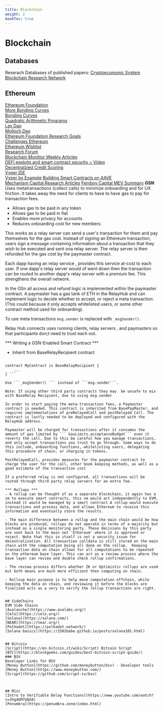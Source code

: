 ```yaml
---
title: Blockchain
weight: 2
bookToc: true
---
```


# Blockchain

## Databases
Reserach Databases of published papers: 
[Cryptoeconomic System](https://cryptoeconomicsystems.pubpub.org/vol1-1)
[Blockchain Research Network](https://www.zotero.org/groups/2216205/blockchain_research_network/items/QXNEQXJ9/library)


## Ethereum
[Ethereum Foundation](https://ethereum.org/en/)  
[More Bonding Curves](https://blog.aventus.io/more-price-functions-for-token-bonding-curves-cfb1ebb5b659)  
[Bonding Curves](https://medium.com/coinmonks/token-bonding-curves-explained-7a9332198e0e)  
[Quadratic Arithmetic Programs](https://medium.com/@VitalikButerin/quadratic-arithmetic-programs-from-zero-to-hero-f6d558cea649)  
[Lex Dao](https://lexdao.org/#/)  
[Molloch Dao](https://www.molochdao.com/)  
[Ethereum Foundation Research Goals](https://hackmd.io/Mt1zHT61RYOMuJ5OKLuHoA?view)  
[Challenges Ethereum](https://challenges.ethereum.org/)  
[Ethereum Wishlist](https://esp.ethereum.foundation/en/wishlist/)  
[Research Forum](https://ethresear.ch/)  
[Blockchain Monitior Weekly Articles](https://www.theblockchainmonitor.com/)  
[DEFI exploits and smart contract security ~ Video](https://www.youtube.com/watch?v=95_RmIAqRy0)  
[Decentralzied Credit Scoring](https://union.finance/)  
[Vyper IDE](https://vyper.online/)  
[Vyper by Example](https://vyper.readthedocs.io/en/latest/vyper-by-example.html) 
[Building Smart Contracts on AAVE](https://www.chainshot.com/learn/aave)  
[Mechanism Capital Research Articles](https://www.mechanism.capital/)
[Femboy Capital MEV Summary](https://femboy.capital/SummitSummaryPt1)
***GSN***
Uses metatransactions (collect calls) to minimize onboarding and for UX friction. It takes away the need for clients to have to have gas to pay for transaction fees. 
  
- Allows gas to be paid in any token   
- Allows gas to be paid in fiat  
- Enables more privacy for accounts  
- Reduces onboarding cost for new members  

This works as a relay server can send a user's transaction for them and pay themselves for the gas cost. Instead of signing an Ethereum transaction, users sign a message containing information about a transaction that they wish to be executed and sent ona relay server. The relay server is then refunded for the gas cost by the paymaster contract.  

Each dapp having an relay service , provides this service at-cost to each user. If one dapp's relay server would of went down then the transaction can be routed to another dapp's relay server with a premium fee. This strengthens the overall network. 

In the GSn all access and refund logic is implemented within the paymaster contract. A paymaster has a gas tank of ETH in the RelayHub and can implement logic to decide whether to accept, or reject a meta transaction. (This could because it only accepts whitelisted users, or some other contract method used for onboarding).

To use meta transactions ```msg.sender``` is replaced with ```_msgSender()```.

Relay Hub connects uses running clients, relay servers , and paymasters so that participants don;t need to trust each out. 

*** Writing a GSN-Enabled Smart Contract ***
- Inherit from BaseRelayRecipient contract
``` import "@opengsn/contracts/src/BaseRelayRecipient.sol";

contract MyContract is BaseRelayRecipient {
    ...
} ```

Use ```_msgSender() ``` instead of ```msg.sender```.

Note: If using other third party contracts they may  be unsafe to mix with BaseRelay Recipient, due to using msg.sender

In order to start paying the meta-transaction fees, a Paymaster contract is needed. This contract is inherited from BasePayMaster, and requires implementations of preRelayedCall and postRelayed Call. The contract is lastly needed to be deployed and configured with the RelayHub address. 

Paymaster will be charged for transactions after it consumes the amount of gas limited by ``` GasLimits.acceptanceBudget``` even it reverts the call. Due to this be careful how you manage transactions, and only accept transactions you trust to go through. Some ways to do this include, onboarding functions, whitelisting users, delegating this procedure of chain, or charging in tokens.

PostRelayedCall, provides measures for the paymaster contract to charge the user for the call, other book keeping methods, as well as a good estimate of the transaction cost

If a preferred relay is not configured, all transactions will be routed through third party relay servers for an extra fee.

*** Rollups ***
- A rollup can be thought of as a separate blockchain, it again has a vm to execute smart contracts, this vm would act independently to EVM, instead it would be managed by a smart contract A rollup would execute transactions and process data, and allows Ethereum to receive this information and eventually store the results. 

- The main difference between a rollup and the main chain would be how blocks are produced, rollups do not operate in terms of a majority but instead as a single monitoring party. These decisions by this party are sent back to the main net 'Ethereum' where it is approved or reject. Note that this in itself is not a security issue for decentralization. All transaction calldata is still stored on the main chain with the computation being all done on the rollup.  Keeping transaction data on chain allows for all computations to be repeated on the ethereum base layer. This can act as a review process where the base layer can review and double check rollup confirmations. 

- The review process differs whether ZK or Optimistic rollups are used but both means are much more efficient then computing on chain. 

- Rollsup main purpose is to help move computation offchain, while keeping the data on chain, and reviewing it before the blocks are finalized acts as a very to verify the rollup transactions are right. 


## SideChains
EVM Side Chains
[Avalanche](https://www.avalabs.org/)  
[Celo](https://celo.org/)  
[Solana](https://solana.com/)  
[NEAR](https://near.org/)  
[Polkadot](https://polkadot.network/)  
[Solana basics](https://2501babe.github.io/posts/solana101.html)


## Bitcoin
[Script](https://en.bitcoin.it/wiki/Script) Bitcoin Script  
[BTC](https://blockgeeks.com/guides/best-bitcoin-script-guide/)  
### BSV
Developer Links for BSV  
[Money Button](https://github.com/moneybutton/bsv) - Developer tools    
[Money Button](https://www.moneybutton.com/)  
[Scrypt](https://github.com/scrypt-sv/bsv)  
 


## Misc
[Intro to Verifiable Delay Functions](https://www.youtube.com/watch?v=3hg4GM7UQXA) 
[Penumbra](https://penumbra.zone/index.html) 

